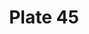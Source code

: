 ---
pid: '45'
an: '6'
title: Plate 45
rev_year: 
_date: 23 juin 1798
caption: Chapeau à la minevre, robe zébrée. Tivoli 24 Prairial
translation: 'Chapeau à la minevre, stripped dress. Tivoli 24 Prairial. '
student: Sarah Bigler
keywords: "[ zébrée ]"
permalink: /plates/45
layout: plate-page
---